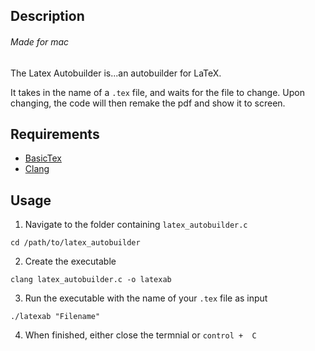 ## Description 
###### Made for mac
The Latex Autobuilder is...an autobuilder for LaTeX.

It takes in the name of a `.tex` file, and waits for the file to change. Upon changing, the code will then remake the pdf and show it to screen.

## Requirements
- [BasicTex](http://www.tug.org/mactex/morepackages.html)
- [Clang](https://releases.llvm.org/download.html)

## Usage
1. Navigate to the folder containing `latex_autobuilder.c`
  ```console
  cd /path/to/latex_autobuilder
  ```
2. Create the executable 
  ```console
  clang latex_autobuilder.c -o latexab
  ```
3. Run the executable with the name of your `.tex` file as input
  ```console
  ./latexab "Filename"
  ```
4. When finished, either close the termnial or `control +  C`
